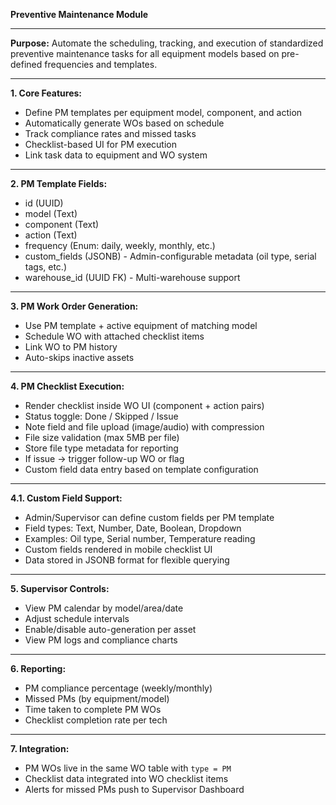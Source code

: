 **Preventive Maintenance Module**

---

**Purpose:** Automate the scheduling, tracking, and execution of standardized
preventive maintenance tasks for all equipment models based on pre-defined
frequencies and templates.

---

**1. Core Features:**

- Define PM templates per equipment model, component, and action
- Automatically generate WOs based on schedule
- Track compliance rates and missed tasks
- Checklist-based UI for PM execution
- Link task data to equipment and WO system

---

**2. PM Template Fields:**

- id (UUID)
- model (Text)
- component (Text)
- action (Text)
- frequency (Enum: daily, weekly, monthly, etc.)
- custom_fields (JSONB) - Admin-configurable metadata (oil type, serial tags,
  etc.)
- warehouse_id (UUID FK) - Multi-warehouse support

---

**3. PM Work Order Generation:**

- Use PM template + active equipment of matching model
- Schedule WO with attached checklist items
- Link WO to PM history
- Auto-skips inactive assets

---

**4. PM Checklist Execution:**

- Render checklist inside WO UI (component + action pairs)
- Status toggle: Done / Skipped / Issue
- Note field and file upload (image/audio) with compression
- File size validation (max 5MB per file)
- Store file type metadata for reporting
- If issue → trigger follow-up WO or flag
- Custom field data entry based on template configuration

---

**4.1. Custom Field Support:**

- Admin/Supervisor can define custom fields per PM template
- Field types: Text, Number, Date, Boolean, Dropdown
- Examples: Oil type, Serial number, Temperature reading
- Custom fields rendered in mobile checklist UI
- Data stored in JSONB format for flexible querying

---

**5. Supervisor Controls:**

- View PM calendar by model/area/date
- Adjust schedule intervals
- Enable/disable auto-generation per asset
- View PM logs and compliance charts

---

**6. Reporting:**

- PM compliance percentage (weekly/monthly)
- Missed PMs (by equipment/model)
- Time taken to complete PM WOs
- Checklist completion rate per tech

---

**7. Integration:**

- PM WOs live in the same WO table with `type = PM`
- Checklist data integrated into WO checklist items
- Alerts for missed PMs push to Supervisor Dashboard
